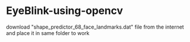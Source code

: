 # EyeBlink-using-opencv
download 
"shape_predictor_68_face_landmarks.dat"
file from the internet and place it in same folder to work
